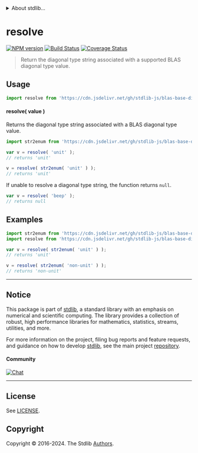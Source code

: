 <!--

@license Apache-2.0

Copyright (c) 2024 The Stdlib Authors.

Licensed under the Apache License, Version 2.0 (the "License");
you may not use this file except in compliance with the License.
You may obtain a copy of the License at

   http://www.apache.org/licenses/LICENSE-2.0

Unless required by applicable law or agreed to in writing, software
distributed under the License is distributed on an "AS IS" BASIS,
WITHOUT WARRANTIES OR CONDITIONS OF ANY KIND, either express or implied.
See the License for the specific language governing permissions and
limitations under the License.

-->


<details>
  <summary>
    About stdlib...
  </summary>
  <p>We believe in a future in which the web is a preferred environment for numerical computation. To help realize this future, we've built stdlib. stdlib is a standard library, with an emphasis on numerical and scientific computation, written in JavaScript (and C) for execution in browsers and in Node.js.</p>
  <p>The library is fully decomposable, being architected in such a way that you can swap out and mix and match APIs and functionality to cater to your exact preferences and use cases.</p>
  <p>When you use stdlib, you can be absolutely certain that you are using the most thorough, rigorous, well-written, studied, documented, tested, measured, and high-quality code out there.</p>
  <p>To join us in bringing numerical computing to the web, get started by checking us out on <a href="https://github.com/stdlib-js/stdlib">GitHub</a>, and please consider <a href="https://opencollective.com/stdlib">financially supporting stdlib</a>. We greatly appreciate your continued support!</p>
</details>

# resolve

[![NPM version][npm-image]][npm-url] [![Build Status][test-image]][test-url] [![Coverage Status][coverage-image]][coverage-url] <!-- [![dependencies][dependencies-image]][dependencies-url] -->

> Return the diagonal type string associated with a supported BLAS diagonal type value.

<!-- Section to include introductory text. Make sure to keep an empty line after the intro `section` element and another before the `/section` close. -->

<section class="intro">

</section>

<!-- /.intro -->

<!-- Package usage documentation. -->



<section class="usage">

## Usage

```javascript
import resolve from 'https://cdn.jsdelivr.net/gh/stdlib-js/blas-base-diagonal-type-resolve-str@v0.1.1-deno/mod.js';
```

#### resolve( value )

Returns the diagonal type string associated with a BLAS diagonal type value.

```javascript
import str2enum from 'https://cdn.jsdelivr.net/gh/stdlib-js/blas-base-diagonal-type-str2enum@deno/mod.js';

var v = resolve( 'unit' );
// returns 'unit'

v = resolve( str2enum( 'unit' ) );
// returns 'unit'
```

If unable to resolve a diagonal type string, the function returns `null`.

```javascript
var v = resolve( 'beep' );
// returns null
```

</section>

<!-- /.usage -->

<!-- Package usage notes. Make sure to keep an empty line after the `section` element and another before the `/section` close. -->

<section class="notes">

</section>

<!-- /.notes -->

<!-- Package usage examples. -->

<section class="examples">

## Examples

<!-- eslint no-undef: "error" -->

```javascript
import str2enum from 'https://cdn.jsdelivr.net/gh/stdlib-js/blas-base-diagonal-type-str2enum@deno/mod.js';
import resolve from 'https://cdn.jsdelivr.net/gh/stdlib-js/blas-base-diagonal-type-resolve-str@v0.1.1-deno/mod.js';

var v = resolve( str2enum( 'unit' ) );
// returns 'unit'

v = resolve( str2enum( 'non-unit' ) );
// returns 'non-unit'
```

</section>

<!-- /.examples -->

<!-- Section to include cited references. If references are included, add a horizontal rule *before* the section. Make sure to keep an empty line after the `section` element and another before the `/section` close. -->

<section class="references">

</section>

<!-- /.references -->

<!-- Section for related `stdlib` packages. Do not manually edit this section, as it is automatically populated. -->

<section class="related">

</section>

<!-- /.related -->

<!-- Section for all links. Make sure to keep an empty line after the `section` element and another before the `/section` close. -->


<section class="main-repo" >

* * *

## Notice

This package is part of [stdlib][stdlib], a standard library with an emphasis on numerical and scientific computing. The library provides a collection of robust, high performance libraries for mathematics, statistics, streams, utilities, and more.

For more information on the project, filing bug reports and feature requests, and guidance on how to develop [stdlib][stdlib], see the main project [repository][stdlib].

#### Community

[![Chat][chat-image]][chat-url]

---

## License

See [LICENSE][stdlib-license].


## Copyright

Copyright &copy; 2016-2024. The Stdlib [Authors][stdlib-authors].

</section>

<!-- /.stdlib -->

<!-- Section for all links. Make sure to keep an empty line after the `section` element and another before the `/section` close. -->

<section class="links">

[npm-image]: http://img.shields.io/npm/v/@stdlib/blas-base-diagonal-type-resolve-str.svg
[npm-url]: https://npmjs.org/package/@stdlib/blas-base-diagonal-type-resolve-str

[test-image]: https://github.com/stdlib-js/blas-base-diagonal-type-resolve-str/actions/workflows/test.yml/badge.svg?branch=v0.1.1
[test-url]: https://github.com/stdlib-js/blas-base-diagonal-type-resolve-str/actions/workflows/test.yml?query=branch:v0.1.1

[coverage-image]: https://img.shields.io/codecov/c/github/stdlib-js/blas-base-diagonal-type-resolve-str/main.svg
[coverage-url]: https://codecov.io/github/stdlib-js/blas-base-diagonal-type-resolve-str?branch=main

<!--

[dependencies-image]: https://img.shields.io/david/stdlib-js/blas-base-diagonal-type-resolve-str.svg
[dependencies-url]: https://david-dm.org/stdlib-js/blas-base-diagonal-type-resolve-str/main

-->

[chat-image]: https://img.shields.io/gitter/room/stdlib-js/stdlib.svg
[chat-url]: https://app.gitter.im/#/room/#stdlib-js_stdlib:gitter.im

[stdlib]: https://github.com/stdlib-js/stdlib

[stdlib-authors]: https://github.com/stdlib-js/stdlib/graphs/contributors

[umd]: https://github.com/umdjs/umd
[es-module]: https://developer.mozilla.org/en-US/docs/Web/JavaScript/Guide/Modules

[deno-url]: https://github.com/stdlib-js/blas-base-diagonal-type-resolve-str/tree/deno
[deno-readme]: https://github.com/stdlib-js/blas-base-diagonal-type-resolve-str/blob/deno/README.md
[umd-url]: https://github.com/stdlib-js/blas-base-diagonal-type-resolve-str/tree/umd
[umd-readme]: https://github.com/stdlib-js/blas-base-diagonal-type-resolve-str/blob/umd/README.md
[esm-url]: https://github.com/stdlib-js/blas-base-diagonal-type-resolve-str/tree/esm
[esm-readme]: https://github.com/stdlib-js/blas-base-diagonal-type-resolve-str/blob/esm/README.md
[branches-url]: https://github.com/stdlib-js/blas-base-diagonal-type-resolve-str/blob/main/branches.md

[stdlib-license]: https://raw.githubusercontent.com/stdlib-js/blas-base-diagonal-type-resolve-str/main/LICENSE

</section>

<!-- /.links -->
